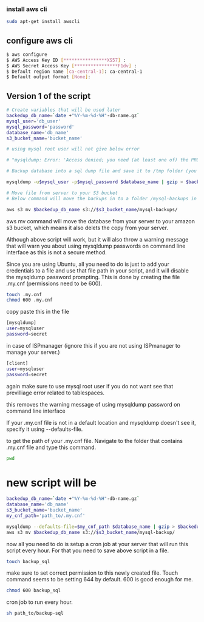 ### install aws cli

```bash
sudo apt-get install awscli
```

## configure aws cli

```bash
$ aws configure
$ AWS Access Key ID [****************XS57] :
$ AWS Secret Access Key [****************F1dv] :
$ Default region name [ca-central-1]: ca-central-1
$ Default output format [None]:
```
## Version 1 of the script

```bash
# Create variables that will be used later
backedup_db_name=`date +"%Y-%m-%d-%H"-db-name.gz`
mysql_user='db_user' 
mysql_password='password'
database_name='db_name'
s3_bucket_name='bucket_name'

# using mysql root user will not give below error

# "mysqldump: Error: 'Access denied; you need (at least one of) the PROCESS privilege(s) for this operation' when trying to dump tablespaces"

# Backup database into a sql dump file and save it to /tmp folder (you can store it elsewhere if desired). Below command is storing the file in the root directory.

mysqldump -u$mysql_user -p$mysql_password $database_name | gzip > $backedup_db_name

# Move file from server to your S3 bucket
# Below command will move the backups in to a folder /mysql-backups in the s3 bucket of your choosing.

aws s3 mv $backedup_db_name s3://$s3_bucket_name/mysql-backups/
```
aws mv command will move the database from your server to your amazon s3 bucket, which means it also delets the copy from your server.

Although above script will work, but it will also throw a warning message that will warn you about using
mysqldump passwords on command line interface as this is not a secure method.

Since you are using Ubuntu, all you need to do is just to add your credentials to a file and use that file path in your script, and it will disable the mysqldump password prompting. This is done by creating the file .my.cnf (permissions need to be 600).

```bash
touch .my.cnf
chmod 600 .my.cnf
```

copy paste this in the file

```bash
[mysqldump]
user=mysqluser
password=secret
```
in case of ISPmanager (ignore this if you are not using ISPmanager to manage your server.)
```bash
[client]
user=mysqluser
password=secret
```

again make sure to use mysql root user if you do not want see that previlliage error related to tablespaces.

this removes the warning message of using mysqldump password on command line interface

If your .my.cnf file is not in a default location and mysqldump doesn't see it, specify it using --defaults-file.

to get the path of your .my.cnf file. Navigate to the folder that contains .my.cnf file and type this command.

```bash
pwd
```

# new script will be

```bash
backedup_db_name=`date +"%Y-%m-%d-%H"-db-name.gz`
database_name='db_name'
s3_bucket_name='bucket_name'
my_cnf_path='path_to/.my.cnf'

mysqldump --defaults-file=$my_cnf_path $database_name | gzip > $backedup_db_name
aws s3 mv $backedup_db_name s3://$s3_bucket_name/mysql-backup/
```

now all you need to do is setup a cron job at your server that will run this script every hour. For that you need to save above script in a file.

```bash
touch backup_sql
```

make sure to set correct permission to this newly created file. Touch command seems to be setting 644 by default. 600 is good enough for me.

```bash
chmod 600 backup_sql
```

cron job to run every hour.

```bash
sh path_to/backup-sql
```
